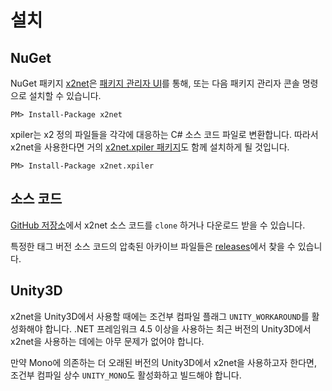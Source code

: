 # 설치

## NuGet

NuGet 패키지 [x2net](https://www.nuget.org/packages/x2net)은
[패키지 관리자 UI](https://docs.microsoft.com/ko-kr/nuget/tools/package-manager-ui)를 통해,
또는 다음 패키지 관리자 콘솔 명령으로 설치할 수 있습니다.

    PM> Install-Package x2net

xpiler는 x2 정의 파일들을 각각에 대응하는 C# 소스 코드 파일로 변환합니다. 따라서 x2net을
사용한다면 거의 [x2net.xpiler 패키지](https://www.nuget.org/packages/x2net.xpiler)도
함께 설치하게 될 것입니다.

    PM> Install-Package x2net.xpiler

## 소스 코드

[GitHub 저장소](https://github.com/jaykang920/x2net)에서 x2net 소스 코드를 `clone`
하거나 다운로드 받을 수 있습니다.

특정한 태그 버전 소스 코드의 압축된 아카이브 파일들은
[releases](https://github.com/jaykang920/x2net/releases)에서 찾을 수 있습니다.

## Unity3D

x2net을 Unity3D에서 사용할 때에는 조건부 컴파일 플래그 `UNITY_WORKAROUND`를 활성화해야
합니다. .NET 프레임워크 4.5 이상을 사용하는 최근 버전의 Unity3D에서 x2net을 사용하는 데에는 아무 문제가 없어야 합니다.

만약 Mono에 의존하는 더 오래된 버전의 Unity3D에서 x2net을 사용하고자 한다면, 조건부
컴파일 상수 `UNITY_MONO`도 활성화하고 빌드해야 합니다.
